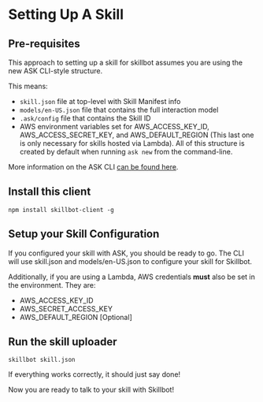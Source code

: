 # Setting Up A Skill
## Pre-requisites
This approach to setting up a skill for skillbot assumes you are using the new ASK CLI-style structure.

This means:  
* `skill.json` file at top-level with Skill Manifest info
* `models/en-US.json` file that contains the full interaction model
* `.ask/config` file that contains the Skill ID
* AWS environment variables set for AWS_ACCESS_KEY_ID, AWS_ACCESS_SECRET_KEY, and AWS_DEFAULT_REGION
(This last one is only necessary for skills hosted via Lambda).
All of this structure is created by default when running `ask new` from the command-line.

More information on the ASK CLI [can be found here](https://developer.amazon.com/docs/smapi/ask-cli-command-reference.html).

## Install this client
```
npm install skillbot-client -g
```

## Setup your Skill Configuration
If you configured your skill with ASK, you should be ready to go. The CLI will use skill.json and models/en-US.json to configure your skill for Skillbot.

Additionally, if you are using a Lambda, AWS credentials **must** also be set in the environment. They are:
* AWS_ACCESS_KEY_ID
* AWS_SECRET_ACCESS_KEY
* AWS_DEFAULT_REGION [Optional]

## Run the skill uploader
```
skillbot skill.json
```

If everything works correctly, it should just say done!

Now you are ready to talk to your skill with Skillbot!
